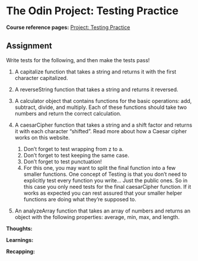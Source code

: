 # The Odin Project: Testing Practice

**Course reference pages:** 
[Project: Testing Practice](https://www.theodinproject.com/lessons/node-path-javascript-testing-practice)

## Assignment
Write tests for the following, and then make the tests pass!

1. A capitalize function that takes a string and returns it with the first character capitalized.

2. A reverseString function that takes a string and returns it reversed.

3. A calculator object that contains functions for the basic operations: add, subtract, divide, and multiply. Each of these functions should take two numbers and return the correct calculation.

4. A caesarCipher function that takes a string and a shift factor and returns it with each character “shifted”. Read more about how a Caesar cipher works on this website.

    1. Don’t forget to test wrapping from z to a.
    2. Don’t forget to test keeping the same case.
    3. Don’t forget to test punctuation!
    4. For this one, you may want to split the final function into a few smaller functions. One concept of Testing is that you don’t need to explicitly test every function you write… Just the public ones. So in this case you only need tests for the final caesarCipher function. If it works as expected you can rest assured that your smaller helper functions are doing what they’re supposed to.
    
5. An analyzeArray function that takes an array of numbers and returns an object with the following properties: average, min, max, and length.

**Thoughts:**

**Learnings:**

**Recapping:**
